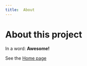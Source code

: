 ```yaml
---
title:  About
---
```


# About this project

In a word: **Awesome!**

See the [Home page](/README.md)
